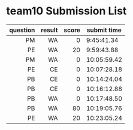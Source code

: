# team10 Submission List
question | result | score | submit time
----:|----:|-----:|-----
PM | WA | 0 |  9:45:41.34 
PE | WA | 20 |  9:59:43.88 
PM | WA | 0 | 10:05:59.42 
PE | CE | 0 | 10:07:28.18 
PB | CE | 0 | 10:14:24.04 
PB | CE | 0 | 10:16:12.88 
PB | WA | 0 | 10:17:48.50 
PB | WA | 80 | 10:19:05.76 
PE | WA | 20 | 10:23:05.24 
